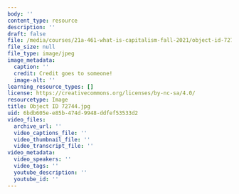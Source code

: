 ```yaml
---
body: ''
content_type: resource
description: ''
draft: false
file: /media/courses/21a-461-what-is-capitalism-fall-2021/object-id-72744.jpg
file_size: null
file_type: image/jpeg
image_metadata:
  caption: ''
  credit: Credit goes to someone!
  image-alt: ''
learning_resource_types: []
license: https://creativecommons.org/licenses/by-nc-sa/4.0/
resourcetype: Image
title: Object ID 72744.jpg
uid: 6bdb605e-e85b-474d-9948-ddfef53533d2
video_files:
  archive_url: ''
  video_captions_file: ''
  video_thumbnail_file: ''
  video_transcript_file: ''
video_metadata:
  video_speakers: ''
  video_tags: ''
  youtube_description: ''
  youtube_id: ''
---
```

